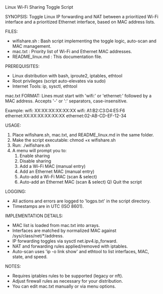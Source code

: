 Linux Wi-Fi Sharing Toggle Script

 SYNOPSIS:
   Toggle Linux IP forwarding and NAT between a prioritized Wi-Fi interface
   and a prioritized Ethernet interface, based on MAC address lists.

 FILES:
   - wifishare.sh       : Bash script implementing the toggle logic, auto-scan and MAC management.
   - mac.txt            : Priority list of Wi-Fi and Ethernet MAC addresses.
   - README_linux.md    : This documentation file.

 PREREQUISITES:
   - Linux distribution with bash, iproute2, iptables, ethtool
   - Root privileges (script auto-elevates via sudo)
   - Internet Tools: ip, sysctl, ethtool

 mac.txt FORMAT:
   Lines must start with 'wifi:' or 'ethernet:' followed by a MAC address.
   Accepts '-' or ':' separators, case-insensitive.

   Example:
     wifi:    XX:XX:XX:XX:XX:XX
     wifi:    A1:B2:C3:D4:E5:F6
     ethernet:XX:XX:XX:XX:XX:XX
     ethernet:02-AB-CD-EF-12-34

 USAGE:
   1. Place wifishare.sh, mac.txt, and README_linux.md in the same folder.
   2. Make the script executable: chmod +x wifishare.sh
   3. Run: ./wifishare.sh
   4. A menu will prompt you to:
        1) Enable sharing
        2) Disable sharing
        3) Add a Wi-Fi MAC (manual entry)
        4) Add an Ethernet MAC (manual entry)
        5) Auto-add a Wi-Fi MAC (scan & select)
        6) Auto-add an Ethernet MAC (scan & select)
        Q) Quit the script

 LOGGING:
   - All actions and errors are logged to 'logps.txt' in the script directory.
   - Timestamps are in UTC (ISO 8601).

 IMPLEMENTATION DETAILS:
   - MAC list is loaded from mac.txt into arrays.
   - Interfaces are matched by normalized MAC against /sys/class/net/*/address.
   - IP forwarding toggles via sysctl net.ipv4.ip_forward.
   - NAT and forwarding rules applied/removed with iptables.
   - Auto-scan uses 'ip -o link show' and ethtool to list interfaces, MAC, state, and speed.

 NOTES:
   - Requires iptables rules to be supported (legacy or nft).
   - Adjust firewall rules as necessary for your distribution.
   - You can edit mac.txt manually or via menu options.


